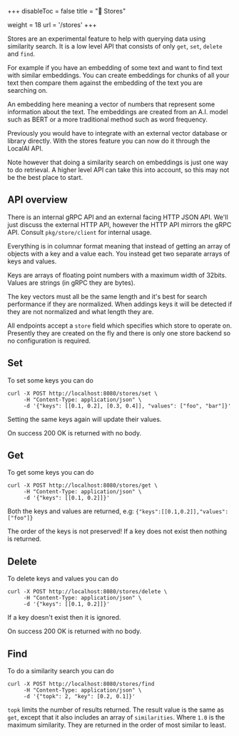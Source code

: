 
+++
disableToc = false
title = "💾 Stores"

weight = 18
url = '/stores'
+++

Stores are an experimental feature to help with querying data using similarity search. It is
a low level API that consists of only `get`, `set`, `delete` and `find`.

For example if you have an embedding of some text and want to find text with similar embeddings.
You can create embeddings for chunks of all your text then compare them against the embedding of the text you
are searching on.

An embedding here meaning a vector of numbers that represent some information about the text. The
embeddings are created from an A.I. model such as BERT or a more traditional method such as word
frequency.

Previously you would have to integrate with an external vector database or library directly.
With the stores feature you can now do it through the LocalAI API. 

Note however that doing a similarity search on embeddings is just one way to do retrieval. A higher level
API can take this into account, so this may not be the best place to start.

## API overview

There is an internal gRPC API and an external facing HTTP JSON API. We'll just discuss the external HTTP API,
however the HTTP API mirrors the gRPC API. Consult `pkg/store/client` for internal usage.

Everything is in columnar format meaning that instead of getting an array of objects with a key and a value each. 
You instead get two separate arrays of keys and values.

Keys are arrays of floating point numbers with a maximum width of 32bits. Values are strings (in gRPC they are bytes).

The key vectors must all be the same length and it's best for search performance if they are normalized. When
addings keys it will be detected if they are not normalized and what length they are.

All endpoints accept a `store` field which specifies which store to operate on. Presently they are created
on the fly and there is only one store backend so no configuration is required.

## Set

To set some keys you can do

```
curl -X POST http://localhost:8080/stores/set \
     -H "Content-Type: application/json" \
     -d '{"keys": [[0.1, 0.2], [0.3, 0.4]], "values": ["foo", "bar"]}'
```

Setting the same keys again will update their values.

On success 200 OK is returned with no body.

## Get

To get some keys you can do

```
curl -X POST http://localhost:8080/stores/get \
     -H "Content-Type: application/json" \
     -d '{"keys": [[0.1, 0.2]]}'
```

Both the keys and values are returned, e.g: `{"keys":[[0.1,0.2]],"values":["foo"]}`

The order of the keys is not preserved! If a key does not exist then nothing is returned.

## Delete

To delete keys and values you can do

```
curl -X POST http://localhost:8080/stores/delete \
     -H "Content-Type: application/json" \
     -d '{"keys": [[0.1, 0.2]]}'
```

If a key doesn't exist then it is ignored.

On success 200 OK is returned with no body.

## Find

To do a similarity search you can do

```
curl -X POST http://localhost:8080/stores/find 
     -H "Content-Type: application/json" \
     -d '{"topk": 2, "key": [0.2, 0.1]}'
```

`topk` limits the number of results returned. The result value is the same as `get`,
except that it also includes an array of `similarities`. Where `1.0` is the maximum similarity.
They are returned in the order of most similar to least.
